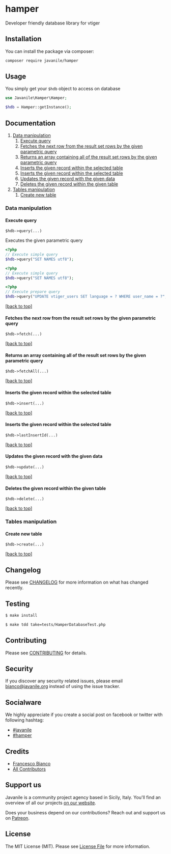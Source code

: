 # hamper

Developer friendly database library for vtiger

## Installation

You can install the package via composer:

```bash
composer require javanile/hamper
```

## Usage

You simply get your `$hdb` object to access on database

```php
use Javanile\Hamper\Hamper;

$hdb = Hamper::getInstance();
```

## Documentation

1. [Data manipulation](#Data-manipulation)
    1. [Execute query](#Execute-query)
    1. [Fetches the next row from the result set rows by the given parametric query](#Fetches-the-next-row-from-the-result-set-rows-by-the-given-parametric-query)
    1. [Returns an array containing all of the result set rows by the given parametric query](#Returns-an-array-containing-all-of-the-result-set-rows-by-the-given-parametric-query)
    1. [Inserts the given record within the selected table](#Inserts-the-given-record-within-the-selected-table)
    1. [Inserts the given record within the selected table](#Inserts-the-given-record-within-the-selected-table)
    1. [Updates the given record with the given data](#Updates-the-given-record-with-the-given-data)
    1. [Deletes the given record within the given table](#Deletes-the-given-record-within-the-given-table)
1. [Tables manipulation](#Tables-manipulation)
    1. [Create new table](#Create-new-table)


### Data manipulation
#### Execute query

`$hdb->query(...)`

Executes the given parametric query

```php
<?php
// Execute simple query
$hdb->query("SET NAMES utf8");
```

```php
<?php
// Execute simple query
$hdb->query("SET NAMES utf8");
```

```php
<?php
// Execute prepare query
$hdb->query("UPDATE vtiger_users SET language = ? WHERE user_name = ?", ["en_us", "admin"]);
```

[[back to top]](#Documentation)

#### Fetches the next row from the result set rows by the given parametric query

`$hdb->fetch(...)`



[[back to top]](#Documentation)

#### Returns an array containing all of the result set rows by the given parametric query

`$hdb->fetchAll(...)`



[[back to top]](#Documentation)

#### Inserts the given record within the selected table

`$hdb->insert(...)`



[[back to top]](#Documentation)

#### Inserts the given record within the selected table

`$hdb->lastInsertId(...)`



[[back to top]](#Documentation)

#### Updates the given record with the given data

`$hdb->update(...)`



[[back to top]](#Documentation)

#### Deletes the given record within the given table

`$hdb->delete(...)`



[[back to top]](#Documentation)

### Tables manipulation
#### Create new table

`$hdb->create(...)`



[[back to top]](#Documentation)



## Changelog

Please see [CHANGELOG](CHANGELOG.md) for more information on what has changed recently.

## Testing

```bash
$ make install
```

```bash
$ make tdd take=tests/HamperDatabaseTest.php 
```

## Contributing

Please see [CONTRIBUTING](CONTRIBUTING.md) for details.

## Security

If you discover any security related issues, please email bianco@javanile.org instead of using the issue tracker.

## Socialware

We highly appreciate if you create a social post on facebook or twitter with following hashtag:

- [#javanile](#Socialware)
- [#hamper](#Socialware)

## Credits

- [Francesco Bianco](https://github.com/francescobianco)
- [All Contributors](../../contributors) 

## Support us

Javanile is a community project agency based in Sicily, Italy. 
You'll find an overview of all our projects [on our website](https://www.javanile.org).

Does your business depend on our contributions? Reach out and support us on [Patreon](https://www.patreon.com/javanile). 

## License

The MIT License (MIT). Please see [License File](LICENSE.md) for more information.
